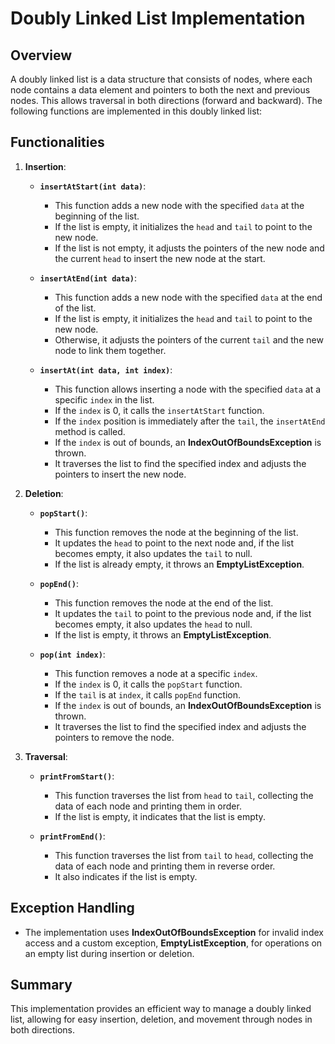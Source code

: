 # Doubly Linked List Implementation



## Overview
A doubly linked list is a data structure that consists of nodes, where each node contains a data element and pointers to both the next and previous nodes. This allows traversal in both directions (forward and backward). The following functions are implemented in this doubly linked list:

## Functionalities

1. **Insertion**:
   - **`insertAtStart(int data)`**: 
     - This function adds a new node with the specified `data` at the beginning of the list. 
     - If the list is empty, it initializes the `head` and `tail` to point to the new node. 
     - If the list is not empty, it adjusts the pointers of the new node and the current `head` to insert the new node at the start.

   - **`insertAtEnd(int data)`**: 
     - This function adds a new node with the specified `data` at the end of the list. 
     - If the list is empty, it initializes the `head` and `tail` to point to the new node. 
     - Otherwise, it adjusts the pointers of the current `tail` and the new node to link them together.

   - **`insertAt(int data, int index)`**: 
     - This function allows inserting a node with the specified `data` at a specific `index` in the list. 
     - If the `index` is 0, it calls the `insertAtStart` function. 
     - If the `index` position is immediately after the `tail`, the `insertAtEnd` method is called.
     -  If the `index` is out of bounds, an **IndexOutOfBoundsException** is thrown. 
     - It traverses the list to find the specified index and adjusts the pointers to insert the new node.

2. **Deletion**:
   - **`popStart()`**: 
     - This function removes the node at the beginning of the list. 
     - It updates the `head` to point to the next node and, if the list becomes empty, it also updates the `tail` to null. 
     - If the list is already empty, it throws an **EmptyListException**.

   - **`popEnd()`**: 
     - This function removes the node at the end of the list. 
     - It updates the `tail` to point to the previous node and, if the list becomes empty, it also updates the `head` to null. 
     - If the list is empty, it throws an **EmptyListException**.

   - **`pop(int index)`**: 
     - This function removes a node at a specific `index`. 
     - If the `index` is 0, it calls the `popStart` function. 
     - If the `tail` is at `index`, it calls `popEnd` function.
     - If the `index` is out of bounds, an **IndexOutOfBoundsException** is thrown. 
     - It traverses the list to find the specified index and adjusts the pointers to remove the node.

3. **Traversal**:
   - **`printFromStart()`**: 
     - This function traverses the list from `head` to `tail`, collecting the data of each node and printing them in order. 
     - If the list is empty, it indicates that the list is empty.

   - **`printFromEnd()`**: 
     - This function traverses the list from `tail` to `head`, collecting the data of each node and printing them in reverse order. 
     - It also indicates if the list is empty.


## Exception Handling
- The implementation uses **IndexOutOfBoundsException** for invalid index access and a custom exception, **EmptyListException**, for operations on an empty list during insertion or deletion.

## Summary
This implementation provides an efficient way to manage a doubly linked list, allowing for easy insertion, deletion, and movement through nodes in both directions.
